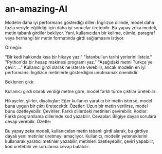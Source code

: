 # an-amazing-AI
Modelin daha iyi performans gösterdiği diller:  İngilizce dilinde, model daha fazla veriyle eğitildiği için daha iyi sonuçlar üretebilir. 
Bu yapay zeka modeli, metin tabanlı girdiler bekliyor. Yani, kullanıcıdan bir kelime, cümle, paragraf veya herhangi bir metin formatında girdi sağlamasını istiyor.

Örneğin:

"Bir kedi hakkında kısa bir hikaye yaz."
"İstanbul'un tarihi yerlerini listele."
"Python'da bir hesap makinesi programı yaz."
"Aşağıdaki metni Türkçe'ye çevir: ..."
Kullanıcı girdi olarak ne isterse verebilir, ancak modelin en iyi performansı İngilizce metinlerle gösterdiğini unutmamak önemlidir.

Beklenen çıktı:

Kullanıcı girdi olarak verdiği metne göre, model farklı türde çıktılar üretebilir:

Hikayeler, şiirler, diyaloglar: Eğer kullanıcı yaratıcı bir metin isterse, model buna uygun bir çıktı üretecektir.
Özetler: Uzun bir metin verilirse, model bunu özetleyebilir.
Çeviriler: Farklı dillerdeki metinleri çevirebilir.
Kodlar: Farklı programlama dillerinde kod yazabilir.
Cevaplar: Bilgiye dayalı sorulara cevap verebilir.
Özetle:

Bu yapay zeka modeli, kullanıcıdan metin tabanlı girdi alarak, bu girdiye dayalı yeni metinler üretmeyi amaçlıyor. Kullanıcı, modelin yeteneklerini kullanarak yaratıcı metinler yazabilir, metinleri özetleyebilir, çeviri yapabilir, kod üretebilir ve sorularına cevap bulabilir.
